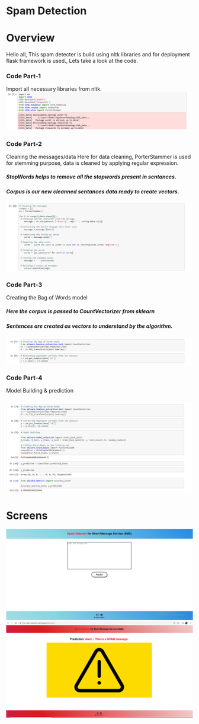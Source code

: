 # Spam Detection
# Overview
Hello all, This spam detecter is build using nltk libraries and for deployment flask framework is used., Lets take a look at the code.

<h3>Code Part-1</h3>
Import all necessary libraries from nltk.
<img src="Libraries1.png" alt="">

<h3>Code Part-2</h3>
Cleaning the messages/data
Here for data cleaning, PorterStammer is used for stemming purpose, data is cleaned by applying regular expression.
<h5>StopWords helps to remove all the stopwords present in sentances.</h5>
<h5>Corpus is our new cleanned sentances data ready to create vectors.</h5>
<img src="Corpus.png" alt="">

<h3>Code Part-3</h3>
Creating the Bag of Words model
<h5>Here the corpus is passed to CountVectorizer from sklearn</h5>
<h5>Sentences are created as vectors to understand by the algorithm.</h5>
<img src="BagOfWords.png" alt="">

<h3>Code Part-4</h3>
Model Building & prediction
<h5></h5>
<img src="Model.png" alt="">

# Screens 
<img src="Screen1.png" alt="">
<img src="Screen2.png" alt="">
